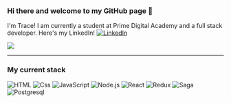 ### Hi there and welcome to my GitHub page 👋
I'm Trace! I am currently a student at Prime Digital Academy and a full stack developer. 
Here's my LinkedIn! [![LinkedIn][2.2]][2]
<!-- Icons -->
[2.2]: https://raw.githubusercontent.com/MartinHeinz/MartinHeinz/master/linkedin-3-16.png (LinkedIn icon without padding)

<!-- Links to your social media accounts -->
[2]: https://www.linkedin.com/in/trace-brandt/

<!--
**trpbr92/trpbr92** is a ✨ _special_ ✨ repository because its `README.md` (this file) appears on your GitHub profile.

Here are some ideas to get you started:

- 🔭 I’m currently working on ...
- 🌱 I’m currently learning ...
- 👯 I’m looking to collaborate on ...
- 🤔 I’m looking for help with ...
- 💬 Ask me about ...
- 📫 How to reach me: ...
- 😄 Pronouns: ...
- ⚡ Fun fact: ...
-->

<img src="https://i.imgur.com/VBPhMYR.jpg"/>

---

### My current stack
<img alt="HTML" src="https://img.shields.io/badge/HTML-E34F26?logo=html5&logoColor=white&style=for-the-badge" />  <img alt="Css" src="https://img.shields.io/badge/CSS-1572B6?logo=css3&logoColor=white&style=for-the-badge" />  <img alt="JavaScript" src="https://img.shields.io/badge/JavaScript-F7DF1E?logo=javascript&logoColor=black&style=for-the-badge" />  <img alt="Node.js" src="https://img.shields.io/badge/Node.js-339933?logo=node.js&logoColor=white&style=for-the-badge" />  <img alt="React" src="https://img.shields.io/badge/React-61DAFB?logo=react&logoColor=black&style=for-the-badge" /> <img alt="Redux" src="https://camo.githubusercontent.com/a3bbc59f190482c45788b1d213d1dc1b8f426691e0e6320aefe31bc6832f3491/68747470733a2f2f696d672e736869656c64732e696f2f62616467652f52656475782d3736344142433f6c6f676f3d7265647578266c6f676f436f6c6f723d7768697465267374796c653d666f722d7468652d6261646765" /> <img alt="Saga" src="https://camo.githubusercontent.com/b21ea5b7bfcd2a2bc5822e20b41de7cc756e833a38d1dfaed61a682aedcf1a92/68747470733a2f2f696d672e736869656c64732e696f2f62616467652f52656475782d536167612d3939393939393f6c6f676f3d72656475782d73616761266c6f676f436f6c6f723d7768697465267374796c653d666f722d7468652d6261646765" /> <img alt="Postgresql" src="https://camo.githubusercontent.com/bc684b31a015cd4f02686d4b0ffdd59b7ba4ebcf4291b6ecd9635004193c2d16/68747470733a2f2f696d672e736869656c64732e696f2f62616467652f506f737467726553514c2d3333363739313f6c6f676f3d706f737467726573716c266c6f676f436f6c6f723d7768697465267374796c653d666f722d7468652d6261646765" />
